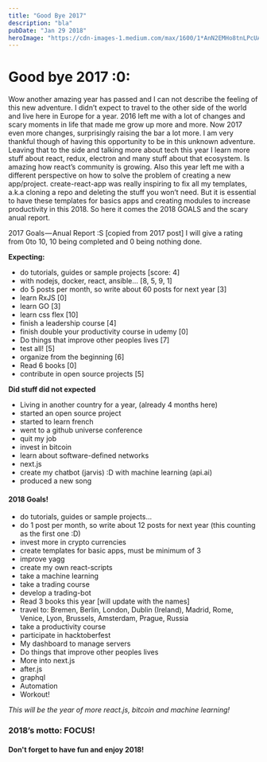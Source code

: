 ```yaml
---
title: "Good Bye 2017"
description: "bla"
pubDate: "Jan 29 2018"
heroImage: "https://cdn-images-1.medium.com/max/1600/1*AnN2EMHo8tnLPcUAg5OqsQ.jpeg"
---
```


# Good bye 2017 :0:

Wow another amazing year has passed and I can not describe the feeling of this new adventure. I didn’t expect to travel to the other side of the world and live here in Europe for a year. 2016 left me with a lot of changes and scary moments in life that made me grow up more and more. Now 2017 even more changes, surprisingly raising the bar a lot more. I am very thankful though of having this opportunity to be in this unknown adventure. Leaving that to the side and talking more about tech this year I learn more stuff about react, redux, electron and many stuff about that ecosystem. Is amazing how react’s community is growing. Also this year left me with a different perspective on how to solve the problem of creating a new app/project. create-react-app was really inspiring to fix all my templates, a.k.a cloning a repo and deleting the stuff you won’t need. But it is essential to have these templates for basics apps and creating modules to increase productivity in this 2018. So here it comes the 2018 GOALS and the scary anual report.

2017 Goals — Anual Report :S [copied from 2017 post]
I will give a rating from 0to 10, 10 being completed and 0 being nothing done.

**Expecting:**

- do tutorials, guides or sample projects [score: 4]
- with nodejs, docker, react, ansible… [8, 5, 9, 1]
- do 5 posts per month, so write about 60 posts for next year [3]
- learn RxJS [0]
- learn GO [3]
- learn css flex [10]
- finish a leadership course [4]
- finish double your productivity course in udemy [0]
- Do things that improve other peoples lives [7]
- test all! [5]
- organize from the beginning [6]
- Read 6 books [0]
- contribute in open source projects [5]

**Did stuff did not expected**

- Living in another country for a year, (already 4 months here)
- started an open source project
- started to learn french
- went to a github universe conference
- quit my job
- invest in bitcoin
- learn about software-defined networks
- next.js
- create my chatbot (jarvis) :D with machine learning (api.ai)
- produced a new song

#### 2018 Goals!

- do tutorials, guides or sample projects…
- do 1 post per month, so write about 12 posts for next year (this counting as the first one :D)
- invest more in crypto currencies
- create templates for basic apps, must be minimum of 3
- improve yagg
- create my own react-scripts
- take a machine learning
- take a trading course
- develop a trading-bot
- Read 3 books this year [will update with the names]
- travel to: Bremen, Berlin, London, Dublin (Ireland), Madrid, Rome, Venice, Lyon, Brussels, Amsterdam, Prague, Russia
- take a productivity course
- participate in hacktoberfest
- My dashboard to manage servers
- Do things that improve other peoples lives
- More into next.js
- after.js
- graphql
- Automation
- Workout!

_This will be the year of more react.js, bitcoin and machine learning!_

### 2018’s motto: FOCUS!

#### Don't forget to have fun and enjoy 2018!

